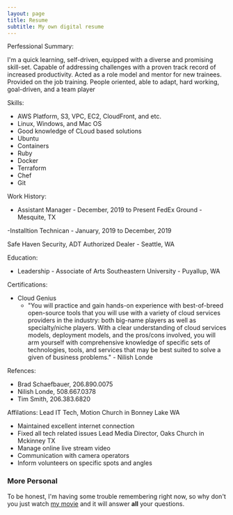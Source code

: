 ```yaml
---
layout: page
title: Resume
subtitle: My own digital resume
---
```


Perfessional Summary:

 I'm a quick learning, self-driven, equipped with a diverse and promising skill-set. Capable of addressing challenges with a proven track record of increased productivity. Acted as a role model and mentor for new trainees. Provided on the job training. People oriented, able to adapt, hard working, goal-driven, and a team player

Skills:
- AWS Platform, S3, VPC, EC2, CloudFront, and etc.
- Linux, Windows, and Mac OS
- Good knowledge of CLoud based solutions
- Ubuntu
- Containers
- Ruby
- Docker
- Terraform
- Chef
- Git

Work History:
- Assistant Manager - December, 2019 to Present
 FedEx Ground - Mesquite, TX

-Installtion Technican - January, 2019 to December, 2019


 Safe Haven Security, ADT Authorized Dealer - Seattle, WA

Education:
- Leadership - Associate of Arts
 Southeastern University - Puyallup, WA

Certifications:
- Cloud Genius
  - "You will practice and gain hands-on experience with best-of-breed open-source tools that you will use with a variety of cloud services providers in the industry: both big-name players as well as specialty/niche players. With a clear understanding of cloud services models, deployment models, and the pros/cons involved, you will arm yourself with comprehensive knowledge of specific sets of technologies, tools, and services that may be best suited to solve a given of business problems." - Nilish Londe

Refences:
- Brad Schaefbauer, 206.890.0075
- Nilish Londe, 508.667.0378
- Tim Smith, 206.383.6820

Affilations:
Lead IT Tech, Motion Church in Bonney Lake WA
 - Maintained excellent internet connection
 - Fixed all tech related issues
Lead Media Director, Oaks Church in Mckinney TX
 - Manage online live stream video
 - Communication with camera operators
 - Inform volunteers on specific spots and angles




### More Personal

To be honest, I'm having some trouble remembering right now, so why don't you just watch [my movie](https://en.wikipedia.org/wiki/The_Princess_Bride_%28film%29) and it will answer **all** your questions.
